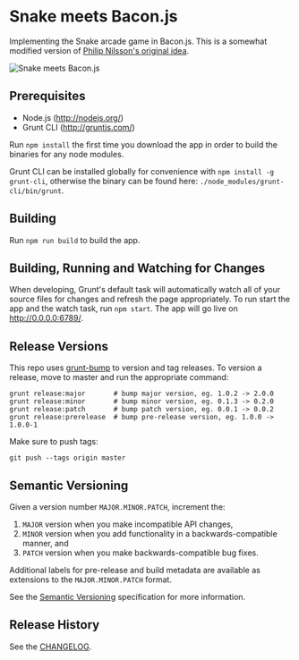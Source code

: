 # Snake meets Bacon.js

Implementing the Snake arcade game in Bacon.js. This is a somewhat modified version of [Philip Nilsson's original idea](https://github.com/philipnilsson/Snake-Bacon).

![Snake meets Bacon.js](http://i.imgur.com/hytpjsy.png)

## Prerequisites

* Node.js (http://nodejs.org/)
* Grunt CLI (http://gruntjs.com/)

Run `npm install` the first time you download the app in order to build the binaries for any node modules.

Grunt CLI can be installed globally for convenience with `npm install -g grunt-cli`, otherwise the binary can be found here: `./node_modules/grunt-cli/bin/grunt`.

## Building

Run `npm run build` to build the app.

## Building, Running and Watching for Changes

When developing, Grunt's default task will automatically watch all of your source files for changes and refresh the page appropriately. To run start the app and the watch task, run `npm start`. The app will go live on http://0.0.0.0:6789/.

## Release Versions

This repo uses [grunt-bump](https://github.com/vojtajina/grunt-bump) to version and tag releases. To version a release, move to master and run the appropriate command:

```
grunt release:major       # bump major version, eg. 1.0.2 -> 2.0.0
grunt release:minor       # bump minor version, eg. 0.1.3 -> 0.2.0
grunt release:patch       # bump patch version, eg. 0.0.1 -> 0.0.2
grunt release:prerelease  # bump pre-release version, eg. 1.0.0 -> 1.0.0-1
```

Make sure to push tags:

```
git push --tags origin master
```

## Semantic Versioning

Given a version number `MAJOR.MINOR.PATCH`, increment the:

1. `MAJOR` version when you make incompatible API changes,
2. `MINOR` version when you add functionality in a backwards-compatible manner, and
3. `PATCH` version when you make backwards-compatible bug fixes.

Additional labels for pre-release and build metadata are available as extensions to the `MAJOR.MINOR.PATCH` format.

See the [Semantic Versioning](http://semver.org/) specification for more information.

## Release History

See the [CHANGELOG](CHANGELOG.md).
